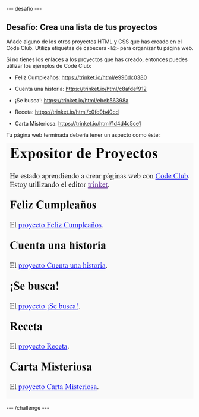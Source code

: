 \--- desafío \---

## Desafío: Crea una lista de tus proyectos

Añade alguno de los otros proyectos HTML y CSS que has creado en el Code Club. Utiliza etiquetas de cabecera `<h2>` para organizar tu página web.

Si no tienes los enlaces a los proyectos que has creado, entonces puedes utilizar los ejemplos de Code Club:

+ Feliz Cumpleaños: <https://trinket.io/html/e996dc0380>

+ Cuenta una historia: <https://trinket.io/html/c8afdef912>

+ ¡Se busca!: <https://trinket.io/html/ebeb56398a>

+ Receta: <https://trinket.io/html/c0fd9b40cd>

+ Carta Misteriosa: <https://trinket.io/html/1d4d4c5ce1>

Tu página web terminada debería tener un aspecto como éste:

![captura de pantalla](images/showcase-h2-projects.png)

\--- /challenge \---